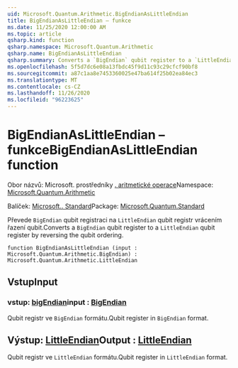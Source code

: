 ```yaml
---
uid: Microsoft.Quantum.Arithmetic.BigEndianAsLittleEndian
title: BigEndianAsLittleEndian – funkce
ms.date: 11/25/2020 12:00:00 AM
ms.topic: article
qsharp.kind: function
qsharp.namespace: Microsoft.Quantum.Arithmetic
qsharp.name: BigEndianAsLittleEndian
qsharp.summary: Converts a `BigEndian` qubit register to a `LittleEndian` qubit register by reversing the qubit ordering.
ms.openlocfilehash: 5f5d7dc6e08a13fbdc45f9d11c93c29cfcf90bf8
ms.sourcegitcommit: a87c1aa8e7453360025e47ba614f25b02ea84ec3
ms.translationtype: MT
ms.contentlocale: cs-CZ
ms.lasthandoff: 11/26/2020
ms.locfileid: "96223625"
---
```

# <a name="bigendianaslittleendian-function"></a><span data-ttu-id="3bf00-102">BigEndianAsLittleEndian – funkce</span><span class="sxs-lookup"><span data-stu-id="3bf00-102">BigEndianAsLittleEndian function</span></span>

<span data-ttu-id="3bf00-103">Obor názvů: Microsoft. prostředníky [. aritmetické operace](xref:Microsoft.Quantum.Arithmetic)</span><span class="sxs-lookup"><span data-stu-id="3bf00-103">Namespace: [Microsoft.Quantum.Arithmetic](xref:Microsoft.Quantum.Arithmetic)</span></span>

<span data-ttu-id="3bf00-104">Balíček: [Microsoft.. Standard](https://nuget.org/packages/Microsoft.Quantum.Standard)</span><span class="sxs-lookup"><span data-stu-id="3bf00-104">Package: [Microsoft.Quantum.Standard](https://nuget.org/packages/Microsoft.Quantum.Standard)</span></span>


<span data-ttu-id="3bf00-105">Převede `BigEndian` qubit registraci na `LittleEndian` qubit registr vrácením řazení qubit.</span><span class="sxs-lookup"><span data-stu-id="3bf00-105">Converts a `BigEndian` qubit register to a `LittleEndian` qubit register by reversing the qubit ordering.</span></span>

```qsharp
function BigEndianAsLittleEndian (input : Microsoft.Quantum.Arithmetic.BigEndian) : Microsoft.Quantum.Arithmetic.LittleEndian
```


## <a name="input"></a><span data-ttu-id="3bf00-106">Vstup</span><span class="sxs-lookup"><span data-stu-id="3bf00-106">Input</span></span>

### <a name="input--bigendian"></a><span data-ttu-id="3bf00-107">vstup: [bigEndian](xref:Microsoft.Quantum.Arithmetic.BigEndian)</span><span class="sxs-lookup"><span data-stu-id="3bf00-107">input : [BigEndian](xref:Microsoft.Quantum.Arithmetic.BigEndian)</span></span>

<span data-ttu-id="3bf00-108">Qubit registr ve `BigEndian` formátu.</span><span class="sxs-lookup"><span data-stu-id="3bf00-108">Qubit register in `BigEndian` format.</span></span>



## <a name="output--littleendian"></a><span data-ttu-id="3bf00-109">Výstup: [LittleEndian](xref:Microsoft.Quantum.Arithmetic.LittleEndian)</span><span class="sxs-lookup"><span data-stu-id="3bf00-109">Output : [LittleEndian](xref:Microsoft.Quantum.Arithmetic.LittleEndian)</span></span>

<span data-ttu-id="3bf00-110">Qubit registr ve `LittleEndian` formátu.</span><span class="sxs-lookup"><span data-stu-id="3bf00-110">Qubit register in `LittleEndian` format.</span></span>